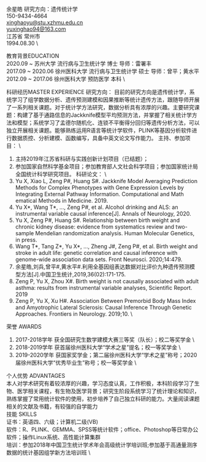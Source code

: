 余星皓
研究方向：遗传统计学 \
150-9434-4664 \
xinghaoyu@stu.xzhmu.edu.cn \
yuxinghao94@163.com \
江苏省 常州市 \
1994.08.30 \

教育背景EDUCATION \
2020.09 ~        苏州大学 流行病与卫生统计学 博士 导师：雷署丰 \
2017.09 ~ 2020.06 徐州医科大学 流行病与卫生统计学 硕士 导师：曾平；黄水平 \
2012.09 ~ 2017.06 徐州医科大学 预防医学 本科 \

科研经历MASTER EXPERIENCE
研究方向： 
目前的研究方向是遗传统计学，系统学习了组学数据分析、遗传预测建模和因果推断等统计遗传方法，跟随导师开展了一系列相关课题。对于统计学方法研究，数据分析具有浓厚的兴趣。主要研究课题：构建了基于通路信息的Jackknife模型平均预测方法，并掌握了相关统计学方法和模型；系统学习了孟德尔随机化、连锁不平衡得分回归等遗传分析方法，可以独立开展相关课题。能够熟练运用R语言等统计学软件，PLINK等基因分析软件进行数据质控、分析建模、函数编写，具备中英文论文写作能力。
主持、参加项目： \
1.	主持2019年江苏省科研与实践创新计划项目（已结题）；
2.	参加国家自然科学基金项目；参加教育部人文社会科学项目；参加国家统计局全国统计科学研究项目。
科研论文： \
1.	Yu X, Xiao L, Zeng P#, Huang S#. Jackknife Model Averaging Prediction Methods for Complex Phenotypes with Gene Expression Levels by Integrating External Pathway Information. Computational and Math ematical Methods in Medicine. 2019.
2.	Yu X*, Wang T*, …, Zeng P#, et al. Alcohol drinking and ALS: an instrumental variable causal inference[J]. Annals of Neurology, 2020.
3.	Yu X, Zeng P#, Huang S#. Relationship between birth weight and chronic kidney disease: evidence from systematics review and two-sample Mendelian randomization analysis. Human Molecular Genetics, in press.
4.	Wang T*, Tang Z*, Yu X*, …, Zheng J#, Zeng P#, et al. Birth weight and stroke in adult life: genetic correlation and causal inference with genome-wide association data sets. Front Neurosci. 2020;14:479.
5.	余星皓,刘兵,曾平#,黄水平#.利用全基因组表达数据对比评价九种遗传预测模型方法[J].中国卫生统计,2019,36(02):171-175. 
6.	Zeng P, Yu X, Zhou X#. Birth weight is not causally associated with adult asthma: results from instrumental variable analyses, Scientific Report. 2019
7.	Zeng P, Yu X, Xu H#. Association Between Premorbid Body Mass Index and Amyotrophic Lateral Sclerosis: Causal Inference Through Genetic Approaches. Frontiers in Neurology. 2019;10. \

荣誉 AWARDS
1.	2017-2018学年 获全国研究生数学建模大赛三等奖（队长）；校二等奖学金 \
2.	2018-2019学年 获首届徐州医科大学“学术之星”提名；校一等奖学金 \
3.	2019-2020学年 获国家奖学金；第二届徐州医科大学“学术之星”称号；2020届徐州医科大学“优秀毕业生”称号；校一等奖学金 \

个人优势 ADVANTAGES \
本人对学术研究有着较浓厚的兴趣，学习态度认真，工作积极，本科阶段学习了生物、医学相关课程，有生物及医学背景；研究生阶段系统学习了统计理论和知识，熟练掌握了常用统计软件的使用，初步培养了自己独立科研的能力。大量阅读课题相关的文献及书籍，有较强的自学能力 \
技能 SKILLS  \
证书：英语四、六级；计算机二级(VB) \
软件：R、PLINK、GEMMA、SPSS等统计软件；office、Photoshop等日常办公软件；操作Linux系统、高性能计算集群 \
培训：参加2018年中国卫生统计学术年会高级统计学培训班;参加基于高通量测序数据的统计基因组学新方法培训班 \

